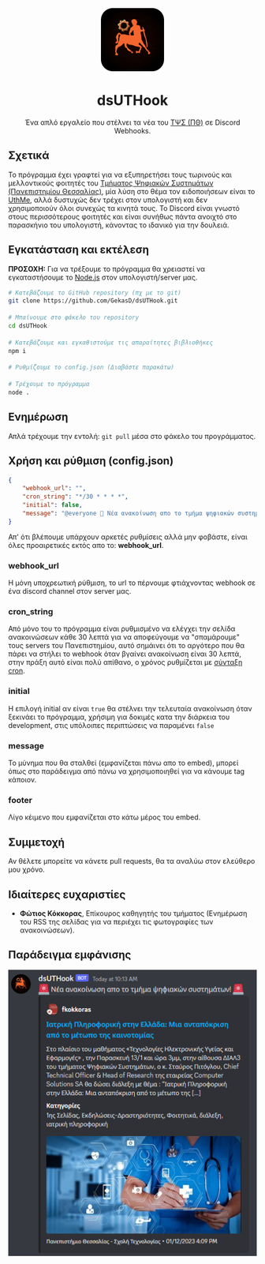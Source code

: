 <div align="center">
    <img src="assets/icon.png" />
    <h1>dsUTHook</h1>
    <p>Ένα απλό εργαλείο που στέλνει τα νέα του <a href="https://ds.uth.gr/">ΤΨΣ (ΠΘ)</a> σε Discord Webhooks.</p>
</div>

## Σχετικά
Το πρόγραμμα έχει γραφτεί για να εξυπηρετήσει τους τωρινούς και μελλοντικούς φοιτητές του [Τμήματος Ψηφιακών Συστημάτων (Πανεπιστημίου Θεσσαλίας)](https://ds.uth.gr/), μία λύση στο θέμα τον ειδοποιήσεων είναι το [UthMe](https://play.google.com/store/apps/details?id=com.ribben.uth_university.uthuniversity), αλλά δυστυχώς δεν τρέχει στον υπολογιστή και δεν χρησιμοποιούν όλοι συνεχώς τα κινητά τους. Το Discord είναι γνωστό στους περισσότερους φοιτητές και είναι συνήθως πάντα ανοιχτό στο παρασκήνιο του υπολογιστή, κάνοντας το ιδανικό για την δουλειά. 

## Εγκατάσταση και εκτέλεση
**ΠΡΟΣΟΧΗ:** Για να τρέξουμε το πρόγραμμα θα χρειαστεί να εγκαταστήσουμε το [Node.js](https://nodejs.org/) στον υπολογιστή/server μας.
```sh
# Κατεβάζουμε το GitHub repository (πχ με το git) 
git clone https://github.com/GekasD/dsUTHook.git

# Μπαίνουμε στο φάκελο του repository
cd dsUTHook

# Κατεβάζουμε και εγκαθιστούμε τις απαραίτητες βιβλιοθήκες 
npm i

# Ρυθμίζουμε το config.json (Διαβάστε παρακάτω)

# Τρέχουμε το πρόγραμμα
node .
```

## Ενημέρωση
Απλά τρέχουμε την εντολή: `git pull` μέσα στο φάκελο του προγράμματος.

## Χρήση και ρύθμιση (config.json)
```json
{
    "webhook_url": "",
    "cron_string": "*/30 * * * *",
    "initial": false,
    "message": "@everyone 🚨 Νέα ανακοίνωση απο το τμήμα ψηφιακών συστημάτων! 🚨"
}
```
Απ' ότι βλέπουμε υπάρχουν αρκετές ρυθμίσεις αλλά μην φοβάστε, είναι όλες προαιρετικές εκτός απο το: **webhook_url**.

### webhook_url
Η μόνη υποχρεωτική ρύθμιση, το url το πέρνουμε φτιάχνοντας webhook σε ένα discord channel στον server μας.

### cron_string
Από μόνο του το πρόγραμμα είναι ρυθμισμένο να ελέγχει την σελίδα ανακοινώσεων κάθε 30 λεπτά για να αποφεύγουμε να "σπαμάρουμε" τους servers του Πανεπιστημίου, αυτό σημάινει ότι το αργότερο που θα πάρει να στήλει το webhook όταν βγαίνει ανακοίνωση είναι 30 λεπτά, στην πράξη αυτό είναι πολύ απίθανο, ο χρόνος ρυθμίζεται με [σύνταξη cron](https://crontab.guru/).

### initial
Η επιλογή initial αν είναι `true` θα στέλνει την τελευταία ανακοίνωση όταν ξεκινάει το πρόγραμμα, χρήσιμη για δοκιμές κατα την διάρκεια του development, στις υπόλοιπες περιπτώσεις να παραμένει `false`

### message
Το μύνημα που θα σταλθεί (εμφανίζεται πάνω απο το embed), μπορεί όπως στο παράδειγμα από πάνω να χρησιμοποιηθεί για να κάνουμε tag κάποιον.

### footer
Λίγο κέιμενο που εμφανίζεται στο κάτω μέρος του embed.

## Συμμετοχή
Αν θέλετε μπορείτε να κάνετε pull requests, θα τα αναλύω στον ελεύθερο μου χρόνο.

## Ιδιαίτερες ευχαριστίες
- **Φώτιος Κόκκορας**, Επίκουρος καθηγητής του τμήματος (Ενημέρωση του RSS της σελίδας για να περιέχει τις φωτογραφίες των ανακοινώσεων).

## Παράδειγμα εμφάνισης
<img src="assets/example.png" />
